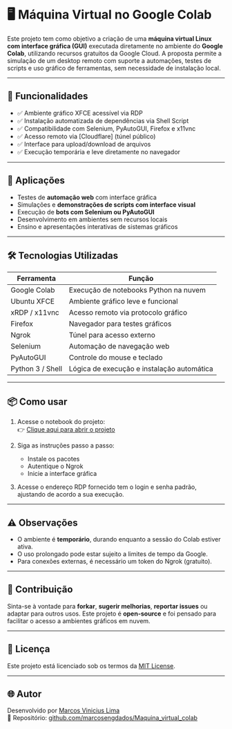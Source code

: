 # 🖥️ Máquina Virtual no Google Colab

Este projeto tem como objetivo a criação de uma **máquina virtual Linux com interface gráfica (GUI)** executada diretamente no ambiente do **Google Colab**, utilizando recursos gratuitos da Google Cloud. A proposta permite a simulação de um desktop remoto com suporte a automações, testes de scripts e uso gráfico de ferramentas, sem necessidade de instalação local.

---

## 🚀 Funcionalidades

- ✅ Ambiente gráfico XFCE acessível via RDP
- ✅ Instalação automatizada de dependências via Shell Script
- ✅ Compatibilidade com Selenium, PyAutoGUI, Firefox e x11vnc
- ✅ Acesso remoto via [Cloudflare] (túnel público)
- ✅ Interface para upload/download de arquivos
- ✅ Execução temporária e leve diretamente no navegador

---

## 🧠 Aplicações

- Testes de **automação web** com interface gráfica
- Simulações e **demonstrações de scripts com interface visual**
- Execução de **bots com Selenium ou PyAutoGUI**
- Desenvolvimento em ambientes sem recursos locais
- Ensino e apresentações interativas de sistemas gráficos

---

## 🛠️ Tecnologias Utilizadas

| Ferramenta        | Função                                           |
|-------------------|--------------------------------------------------|
| Google Colab      | Execução de notebooks Python na nuvem           |
| Ubuntu XFCE       | Ambiente gráfico leve e funcional               |
| xRDP / x11vnc     | Acesso remoto via protocolo gráfico             |
| Firefox           | Navegador para testes gráficos                  |
| Ngrok             | Túnel para acesso externo                       |
| Selenium          | Automação de navegação web                      |
| PyAutoGUI         | Controle do mouse e teclado                     |
| Python 3 / Shell  | Lógica de execução e instalação automática      |

---

## 📦 Como usar

1. Acesse o notebook do projeto:  
   👉 [Clique aqui para abrir o projeto](https://github.com/marcosengdados/Maquina_virtual_colab/blob/main/maquina_virtual_colab.ipynb)

2. Siga as instruções passo a passo:
   - Instale os pacotes
   - Autentique o Ngrok
   - Inicie a interface gráfica

3. Acesse o endereço RDP fornecido tem o login e senha padrão, ajustando de acordo a sua execução.

---

## ⚠️ Observações

- O ambiente é **temporário**, durando enquanto a sessão do Colab estiver ativa.
- O uso prolongado pode estar sujeito a limites de tempo da Google.
- Para conexões externas, é necessário um token do Ngrok (gratuito).

---

## 🤝 Contribuição

Sinta-se à vontade para **forkar**, **sugerir melhorias**, **reportar issues** ou adaptar para outros usos. Este projeto é **open-source** e foi pensado para facilitar o acesso a ambientes gráficos em nuvem.

---

## 📄 Licença

Este projeto está licenciado sob os termos da [MIT License](LICENSE).

---

## 🌐 Autor

Desenvolvido por [Marcos Vinicius Lima](https://www.linkedin.com/in/marcosdados/)  
🔗 Repositório: [github.com/marcosengdados/Maquina_virtual_colab](https://github.com/marcosengdados/Maquina_virtual_colab)


